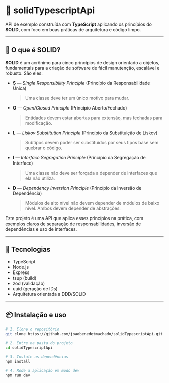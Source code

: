 # 🧱 solidTypescriptApi

API de exemplo construída com **TypeScript** aplicando os princípios do **SOLID**, com foco em boas práticas de arquitetura e código limpo.

---

## 🧠 O que é SOLID?

**SOLID** é um acrônimo para cinco princípios de design orientado a objetos, fundamentais para a criação de software de fácil manutenção, escalável e robusto. São eles:

- **S** — *Single Responsibility Principle* (Princípio da Responsabilidade Única)  
  > Uma classe deve ter um único motivo para mudar.

- **O** — *Open/Closed Principle* (Princípio Aberto/Fechado)  
  > Entidades devem estar abertas para extensão, mas fechadas para modificação.

- **L** — *Liskov Substitution Principle* (Princípio da Substituição de Liskov)  
  > Subtipos devem poder ser substituídos por seus tipos base sem quebrar o código.

- **I** — *Interface Segregation Principle* (Princípio da Segregação de Interface)  
  > Uma classe não deve ser forçada a depender de interfaces que ela não utiliza.

- **D** — *Dependency Inversion Principle* (Princípio da Inversão de Dependência)  
  > Módulos de alto nível não devem depender de módulos de baixo nível. Ambos devem depender de abstrações.

Este projeto é uma API que aplica esses princípios na prática, com exemplos claros de separação de responsabilidades, inversão de dependências e uso de interfaces.

---

## 🚀 Tecnologias

- TypeScript
- Node.js
- Express
- tsup (build)
- zod (validação)
- uuid (geração de IDs)
- Arquitetura orientada a DDD/SOLID

---

## 📦 Instalação e uso

```bash
# 1. Clone o repositório
git clone https://github.com/joaobenedetmachado/solidTypescriptApi.git

# 2. Entre na pasta do projeto
cd solidTypescriptApi

# 3. Instale as dependências
npm install

# 4. Rode a aplicação em modo dev
npm run dev
